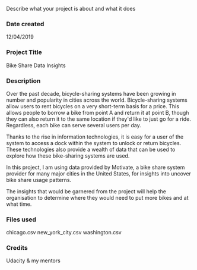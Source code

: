 Describe what your project is about and what it does
### Date created
12/04/2019

### Project Title
Bike Share Data Insights

### Description
Over the past decade, bicycle-sharing systems have been growing in number and popularity in cities across the world. Bicycle-sharing systems allow users to rent bicycles on a very short-term basis for a price. This allows people to borrow a bike from point A and return it at point B, though they can also return it to the same location if they'd like to just go for a ride. Regardless, each bike can serve several users per day.

Thanks to the rise in information technologies, it is easy for a user of the system to access a dock within the system to unlock or return bicycles. These technologies also provide a wealth of data that can be used to explore how these bike-sharing systems are used.

In this project, I am using data provided by Motivate, a bike share system provider for many major cities in the United States, for insights into uncover bike share usage patterns. 

The insights that would be garnered from the project will help the organisation to determine where they would need to put more bikes and at what time. 

### Files used
chicago.csv
new_york_city.csv
washington.csv

### Credits
Udacity & my mentors
